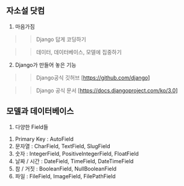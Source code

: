## 자소설 닷컴 
1. 마음가짐
>> Django 답게 코딩하기


>> 데이터, 데이터베이스, 모델에 집중하기

2. Django가 만들어 놓은 기능
>> Django공식 깃허브 [https://github.com/django]

>> Django 공식 문서 [https://docs.djangoproject.com/ko/3.0]

## 모델과 데이터베이스

1. 다양한 Field들
  1) Primary Key : AutoField
  2) 문자열 : CharField, TextField, SlugField
  3) 숫자 : IntegerField, PositiveIntegerField, FloatField
  4) 날짜 / 시간 : DateField, TimeField, DateTimeField
  5) 참 / 거짓 : BooleanField, NullBooleanField
  6) 파일 : FileField, ImageField, FilePathField
